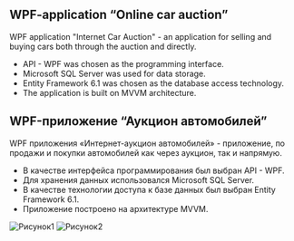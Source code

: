 ## **WPF-application “Online car auction”**

WPF application "Internet Car Auction" - an application for selling and buying cars both through the auction and directly.

- API - WPF was chosen as the programming interface.
- Microsoft SQL Server was used for data storage.
- Entity Framework 6.1 was chosen as the database access technology.
- The application is built on MVVM architecture.

## **WPF-приложение “Аукцион автомобилей”**

WPF приложения «Интернет-аукцион автомобилей» - приложение, по продажи и покупки автомобилей как через аукцион, так и напрямую.

- В качестве интерфейса программирования был выбран API - WPF.
- Для хранения данных использовался Microsoft SQL Server.
- В качестве технологии доступа к базе данных был выбран Entity Framework 6.1.
- Приложение построено на архитектуре MVVM.

![Рисунок1](https://user-images.githubusercontent.com/31707173/220573486-09fb9f97-7721-4577-9999-a0bd0849644d.png)
![Рисунок2](https://user-images.githubusercontent.com/31707173/220573493-a9620cd2-1597-467f-99b9-7cb86155f7d4.png)
